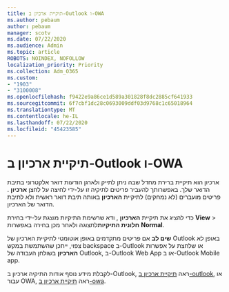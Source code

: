 ```yaml
---
title: תיקיית ארכיון ב-Outlook ו-OWA
ms.author: pebaum
author: pebaum
manager: scotv
ms.date: 07/22/2020
ms.audience: Admin
ms.topic: article
ROBOTS: NOINDEX, NOFOLLOW
localization_priority: Priority
ms.collection: Adm_O365
ms.custom:
- "1903"
- "3100008"
ms.openlocfilehash: f9422e9a86ce1d589a301828f8dc2885cf641933
ms.sourcegitcommit: 6f7cbf1dc28c0693009ddf03d9768c1c65018964
ms.translationtype: MT
ms.contentlocale: he-IL
ms.lasthandoff: 07/22/2020
ms.locfileid: "45423585"
---
```

# <a name="archive-folder-in-outlook-and-owa"></a>תיקיית ארכיון ב-Outlook ו-OWA

ארכיון הוא תיקיית ברירת מחדל שבה ניתן לתייק ולארגן הודעות דואר אלקטרוני בתיבת הדואר שלך. באפשרותך להעביר פריטים לתיקיה זו על-ידי לחיצה על לחצן **ארכיון** . פריטים מועברים (לא נמחקים) לתיקיית **הארכיון** באותה תיבת דואר ראשית ולא לתיבת הדואר של הארכיון.

כדי להציג את תיקיית **הארכיון** , ודא שרשימת התיקיות מוצגת על-ידי בחירת **View**  >  **חלונית התיקיות**לתצוגה ולאחר מכן בחירה באפשרות **Normal**.

**שים לב** אם פריטים מתקדמים באופן אוטומטי לתיקיית הארכיון של Outlook באופן לא צפוי, ייתכן שהשתמשת במקש backspace ב-Outlook או שלחצת על אפשרות **הארכיון** בשולחן העבודה של Outlook, ב-Outlook Web App או ב-Outlook Mobile app.

לקבלת מידע נוסף אודות התיקיה ארכיון ב-Outlook, ראה [תיקיית ארכיון ב-outlook](https://support.office.com/article/archive-in-outlook-for-windows-25f75777-3cdc-4c77-9783-5929c7b47028), או עבור OWA, ראה [תיקיית ארכיון ב-owa](https://support.office.com/article/organize-your-inbox-with-archive-sweep-and-other-tools-in-outlook-on-the-web-49b26f63-6399-4b4a-a580-14b9b1efe96d?ui=en-US&rs=en-US&ad=US).